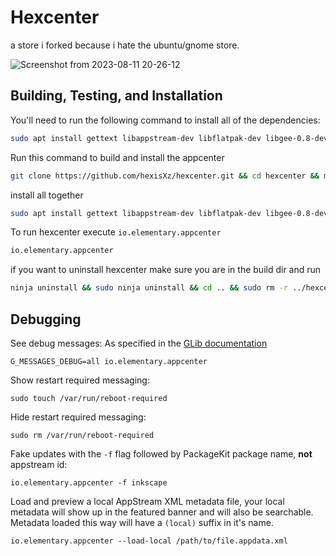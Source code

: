 # Hexcenter

a store i forked because i hate the ubuntu/gnome store.

![Screenshot from 2023-08-11 20-26-12](https://github.com/hexisXz/hexcenter/assets/71829613/ea013c4a-741b-4a5d-832d-0c9b7cb70064)


## Building, Testing, and Installation

You'll need to run the following command to install all of the dependencies: 

``` sh
sudo apt install gettext libappstream-dev libflatpak-dev libgee-0.8-dev libgranite-dev libgtk-3-dev libhandy-1-dev libjson-glib-dev libpackagekit-glib2-dev libpolkit-gobject-1-dev libsoup2.4-dev libxml2-dev libxml2-utils meson valac
```

Run this command to build and install the appcenter 

``` sh
git clone https://github.com/hexisXz/hexcenter.git && cd hexcenter && meson build --prefix=/usr && cd build && ninja && sudo ninja install
```

install all together 
``` sh
sudo apt install gettext libappstream-dev libflatpak-dev libgee-0.8-dev libgranite-dev libgtk-3-dev libhandy-1-dev libjson-glib-dev libpackagekit-glib2-dev libpolkit-gobject-1-dev libsoup2.4-dev libxml2-dev libxml2-utils meson valac && git clone https://github.com/hexisXz/hexcenter.git && cd hexcenter && meson build --prefix=/usr && cd build && ninja && sudo ninja install
```

To run hexcenter execute `io.elementary.appcenter`

``` sh
io.elementary.appcenter
```

if you want to uninstall hexcenter make sure you are in the build dir and run 

``` sh
ninja uninstall && sudo ninja uninstall && cd .. && sudo rm -r ../hexcenter
```      

## Debugging

See debug messages:
As specified in the [GLib documentation](https://developer.gnome.org/glib/stable/glib-running.html)

    G_MESSAGES_DEBUG=all io.elementary.appcenter

Show restart required messaging:

    sudo touch /var/run/reboot-required

Hide restart required messaging:

    sudo rm /var/run/reboot-required

Fake updates with the `-f` flag followed by PackageKit package name, **not** appstream id:

    io.elementary.appcenter -f inkscape

Load and preview a local AppStream XML metadata file, your local metadata will show up in the featured banner and will also be searchable. Metadata loaded this way will have a `(local)` suffix in it's name.

    io.elementary.appcenter --load-local /path/to/file.appdata.xml

